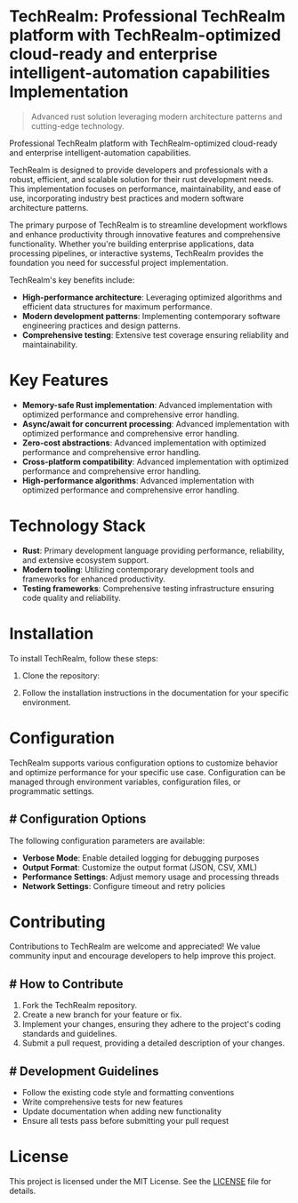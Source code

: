 <!-- fallback_TechRealm_20250803170206_35587 -->

# TechRealm: Professional TechRealm platform with TechRealm-optimized cloud-ready and enterprise intelligent-automation capabilities Implementation
> Advanced rust solution leveraging modern architecture patterns and cutting-edge technology.

Professional TechRealm platform with TechRealm-optimized cloud-ready and enterprise intelligent-automation capabilities.

TechRealm is designed to provide developers and professionals with a robust, efficient, and scalable solution for their rust development needs. This implementation focuses on performance, maintainability, and ease of use, incorporating industry best practices and modern software architecture patterns.

The primary purpose of TechRealm is to streamline development workflows and enhance productivity through innovative features and comprehensive functionality. Whether you're building enterprise applications, data processing pipelines, or interactive systems, TechRealm provides the foundation you need for successful project implementation.

TechRealm's key benefits include:

* **High-performance architecture**: Leveraging optimized algorithms and efficient data structures for maximum performance.
* **Modern development patterns**: Implementing contemporary software engineering practices and design patterns.
* **Comprehensive testing**: Extensive test coverage ensuring reliability and maintainability.

# Key Features

* **Memory-safe Rust implementation**: Advanced implementation with optimized performance and comprehensive error handling.
* **Async/await for concurrent processing**: Advanced implementation with optimized performance and comprehensive error handling.
* **Zero-cost abstractions**: Advanced implementation with optimized performance and comprehensive error handling.
* **Cross-platform compatibility**: Advanced implementation with optimized performance and comprehensive error handling.
* **High-performance algorithms**: Advanced implementation with optimized performance and comprehensive error handling.

# Technology Stack

* **Rust**: Primary development language providing performance, reliability, and extensive ecosystem support.
* **Modern tooling**: Utilizing contemporary development tools and frameworks for enhanced productivity.
* **Testing frameworks**: Comprehensive testing infrastructure ensuring code quality and reliability.

# Installation

To install TechRealm, follow these steps:

1. Clone the repository:


2. Follow the installation instructions in the documentation for your specific environment.

# Configuration

TechRealm supports various configuration options to customize behavior and optimize performance for your specific use case. Configuration can be managed through environment variables, configuration files, or programmatic settings.

## # Configuration Options

The following configuration parameters are available:

* **Verbose Mode**: Enable detailed logging for debugging purposes
* **Output Format**: Customize the output format (JSON, CSV, XML)
* **Performance Settings**: Adjust memory usage and processing threads
* **Network Settings**: Configure timeout and retry policies

# Contributing

Contributions to TechRealm are welcome and appreciated! We value community input and encourage developers to help improve this project.

## # How to Contribute

1. Fork the TechRealm repository.
2. Create a new branch for your feature or fix.
3. Implement your changes, ensuring they adhere to the project's coding standards and guidelines.
4. Submit a pull request, providing a detailed description of your changes.

## # Development Guidelines

* Follow the existing code style and formatting conventions
* Write comprehensive tests for new features
* Update documentation when adding new functionality
* Ensure all tests pass before submitting your pull request

# License

This project is licensed under the MIT License. See the [LICENSE](https://github.com/AbdullahRashid133/TechRealm/blob/main/LICENSE) file for details.
